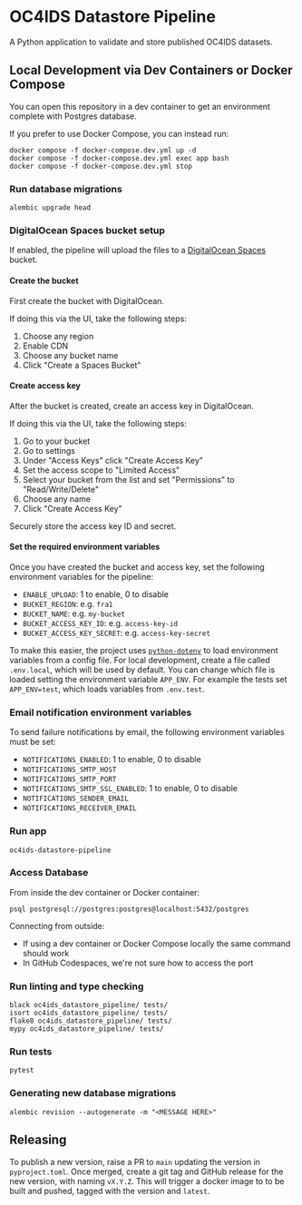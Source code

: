 # OC4IDS Datastore Pipeline

A Python application to validate and store published OC4IDS datasets.

## Local Development via Dev Containers or Docker Compose

You can open this repository in a dev container to get an environment complete with Postgres database.

If you prefer to use Docker Compose, you can instead run:

```
docker compose -f docker-compose.dev.yml up -d
docker compose -f docker-compose.dev.yml exec app bash
docker compose -f docker-compose.dev.yml stop
```

### Run database migrations

```
alembic upgrade head
```

### DigitalOcean Spaces bucket setup

If enabled, the pipeline will upload the files to a [DigitalOcean Spaces](https://www.digitalocean.com/products/spaces) bucket.

#### Create the bucket

First create the bucket with DigitalOcean.

If doing this via the UI, take the following steps:

1. Choose any region
2. Enable CDN
3. Choose any bucket name
4. Click "Create a Spaces Bucket"

#### Create access key

After the bucket is created, create an access key in DigitalOcean.

If doing this via the UI, take the following steps:

1. Go to your bucket
2. Go to settings
3. Under "Access Keys" click "Create Access Key"
4. Set the access scope to "Limited Access"
5. Select your bucket from the list and set "Permissions" to "Read/Write/Delete"
6. Choose any name
7. Click "Create Access Key"

Securely store the access key ID and secret.

#### Set the required environment variables

Once you have created the bucket and access key, set the following environment variables for the pipeline:

- `ENABLE_UPLOAD`: 1 to enable, 0 to disable
- `BUCKET_REGION`: e.g. `fra1`
- `BUCKET_NAME`: e.g. `my-bucket`
- `BUCKET_ACCESS_KEY_ID`: e.g. `access-key-id`
- `BUCKET_ACCESS_KEY_SECRET`: e.g. `access-key-secret`

To make this easier, the project uses [`python-dotenv`](https://github.com/theskumar/python-dotenv) to load environment variables from a config file.
For local development, create a file called `.env.local`, which will be used by default.
You can change which file is loaded setting the environment variable `APP_ENV`.
For example the tests set `APP_ENV=test`, which loads variables from `.env.test`.

### Email notification environment variables

To send failure notifications by email, the following environment variables must be set:

- `NOTIFICATIONS_ENABLED`: 1 to enable, 0 to disable
- `NOTIFICATIONS_SMTP_HOST`
- `NOTIFICATIONS_SMTP_PORT`
- `NOTIFICATIONS_SMTP_SSL_ENABLED`: 1 to enable, 0 to disable
- `NOTIFICATIONS_SENDER_EMAIL`
- `NOTIFICATIONS_RECEIVER_EMAIL`

### Run app

```
oc4ids-datastore-pipeline
```
### Access Database

From inside the dev container or Docker container:

```
psql postgresql://postgres:postgres@localhost:5432/postgres
```

Connecting from outside:
* If using a dev container or Docker Compose locally the same command should work
* In GitHub Codespaces, we're not sure how to access the port

### Run linting and type checking

```
black oc4ids_datastore_pipeline/ tests/
isort oc4ids_datastore_pipeline/ tests/
flake8 oc4ids_datastore_pipeline/ tests/
mypy oc4ids_datastore_pipeline/ tests/
```

### Run tests

```
pytest
```

### Generating new database migrations

```
alembic revision --autogenerate -m "<MESSAGE HERE>"
```

## Releasing

To publish a new version, raise a PR to `main` updating the version in `pyproject.toml`. Once merged, create a git tag and GitHub release for the new version, with naming `vX.Y.Z`. This will trigger a docker image to to be built and pushed, tagged with the version and `latest`.
